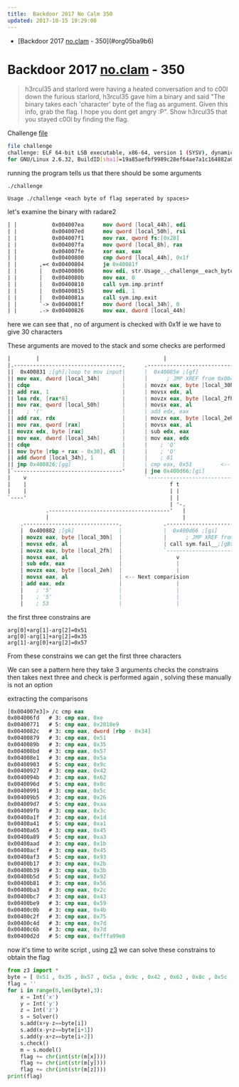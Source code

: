 ```yaml
---
title:  Backdoor 2017 No Calm 350
updated: 2017-10-15 19:29:08
---
```


- [Backdoor 2017  [no.clam](https://backdoor.sdslabs.co/challenges/NO-CALM) - 350](#org05ba9b6)


<a id="org05ba9b6"></a>

# Backdoor 2017  [no.clam](https://backdoor.sdslabs.co/challenges/NO-CALM) - 350

> h3rcul35 and starlord were having a heated conversation and to c00l down the furious starlord, h3rcul35 gave him a binary and said "The binary takes each 'character' byte of the flag as argument. Given this info, grab the flag. I hope you dont get angry :P". Show h3rcul35 that you stayed c00l by finding the flag.

Challenge [file](http://hack.bckdr.in/NOCALM/challenge)

```sh
file challenge
challenge: ELF 64-bit LSB executable, x86-64, version 1 (SYSV), dynamically linked, interpreter /lib64/ld-linux-x86-64.so.2, 
for GNU/Linux 2.6.32, BuildID[sha1]=19a85aefbf9989c28ef64ae7a1c164882a0fa9af, not stripped
```

running the program tells us that there should be some arguments

```
./challenge

Usage ./challenge <each byte of flag seperated by spaces>
```

let's examine the binary with radare2

```nasm
| |           0x004007ea      mov dword [local_44h], edi               
| |           0x004007ed      mov qword [local_50h], rsi               
| |           0x004007f1      mov rax, qword fs:[0x28]                 
| |           0x004007fa      mov qword [local_8h], rax                
| |           0x004007fe      xor eax, eax                             
| |           0x00400800      cmp dword [local_44h], 0x1f              <---- Check for no.of arg
| |       ,=< 0x00400804      je 0x40081f                              
| |       |   0x00400806      mov edi, str.Usage_._challenge__each_byte
| |       |   0x0040080b      mov eax, 0                               
| |       |   0x00400810      call sym.imp.printf                      
| |       |   0x00400815      mov edi, 1                               
| |       |   0x0040081a      call sym.imp.exit                        
| |       `-> 0x0040081f      mov dword [local_34h], 0                 
| |       .-> 0x00400826      mov eax, dword [local_44h]               
```

here we can see that , no of argument is checked with 0x1f ie we have to give 30 characters

These arguments are moved to the stack and some checks are performed

```nasm
|        |                                       |
|.----------------------------------.      .--------------------------------------------.
||  0x400831 ;[gh];loop to mov input|      |  0x40085e ;[gf]                            |
|| mov eax, dword [local_34h]       |      |      ; JMP XREF from 0x0040082f (sym.main) |
|| cdqe                             |      | movzx eax, byte [local_30h]                |
|| add rax, 1                       |      | movsx edx, al                              |
|| lea rdx, [rax*8]                 |      | movzx eax, byte [local_2fh]                |
|| mov rax, qword [local_50h]       |      | movsx eax, al                              |
||    ; '('                         |      | add edx, eax                               |
|| add rax, rdx                     |      | movzx eax, byte [local_2eh]                |
|| mov rax, qword [rax]             |      | movsx eax, al                              |
|| movzx edx, byte [rax]            |      | sub edx, eax                               |
|| mov eax, dword [local_34h]       |      | mov eax, edx                               |
|| cdqe                             |      |    ; 'Q'                                   |
|| mov byte [rbp + rax - 0x30], dl  |      |    ; 'Q'                                   |
|| add dword [local_34h], 1         |      |    ; 81                                    |
|| jmp 0x400826;[gg]                |      | cmp eax, 0x51         <-- the result is compared
|`----------------------------------'      | jne 0x400d66;[gi]                          |
|    v                                     `--------------------------------------------'
|    |                                             f t
|    |                                             | |
`----'                                             | |
                                                   | '-.
            .--------------------------------------'   |
            |                                          |
    .------------------------------.             .--------------------------------------------.
    |  0x400882 ;[gk]              |             |  0x400d66 ;[gi]                            |
    | movzx eax, byte [local_30h]  |             |      ; JMP XREF from 0x0040087c (sym.main) |
    | movsx edx, al                |             | call sym.fail__;[gBs]                      |
    | movzx eax, byte [local_2fh]  |             `--------------------------------------------'
    | movsx eax, al                |                 v
    | sub edx, eax                 |                 |
    | movzx eax, byte [local_2eh]  |                 |
    | movsx eax, al                | <-- Next comparision
    | add eax, edx                 |                 |
    |    ; '5'                     |                 |
    |    ; '5'                     |                 |
    |    ; 53                      |                 |

```

the first three constrains are

    arg[0]+arg[1]-arg[2]=0x51
    arg[0]-arg[1]+arg[2]=0x35
    arg[1]-arg[0]+arg[2]=0x57

From these constrains we can get the first three characters

We can see a pattern here they take 3 arguments checks the constrains then takes next three and check is performed again , solving these manually is not an option

extracting the comparisons

```nasm
[0x004007e3]> /c cmp eax
0x004006fd   # 3: cmp eax, 0xe
0x00400771   # 5: cmp eax, 0x2018e9
0x0040082c   # 3: cmp eax, dword [rbp - 0x34]
0x00400879   # 3: cmp eax, 0x51
0x0040089b   # 3: cmp eax, 0x35
0x004008bd   # 3: cmp eax, 0x57
0x004008e1   # 3: cmp eax, 0x5a
0x00400903   # 5: cmp eax, 0x9c
0x00400927   # 3: cmp eax, 0x42
0x0040094b   # 3: cmp eax, 0x62
0x0040096d   # 5: cmp eax, 0x8c
0x00400991   # 3: cmp eax, 0x5c
0x004009b5   # 3: cmp eax, 0x26
0x004009d7   # 5: cmp eax, 0xaa
0x004009fb   # 3: cmp eax, 0x3c
0x00400a1f   # 3: cmp eax, 0x1d
0x00400a41   # 5: cmp eax, 0xa1
0x00400a65   # 3: cmp eax, 0x45
0x00400a89   # 5: cmp eax, 0xa3
0x00400aad   # 3: cmp eax, 0x1b
0x00400acf   # 3: cmp eax, 0x45
0x00400af3   # 5: cmp eax, 0x93
0x00400b17   # 3: cmp eax, 0x2b
0x00400b39   # 3: cmp eax, 0x3b
0x00400b5d   # 5: cmp eax, 0x92
0x00400b81   # 3: cmp eax, 0x56
0x00400ba3   # 3: cmp eax, 0x2c
0x00400bc7   # 3: cmp eax, 0x43
0x00400be9   # 3: cmp eax, 0x59
0x00400c0b   # 3: cmp eax, 0x4b
0x00400c2f   # 3: cmp eax, 0x75
0x00400c4d   # 3: cmp eax, 0x7d
0x00400c6b   # 3: cmp eax, 0x7d
0x00400d2d   # 5: cmp eax, 0xfffa99e8
```

now it's time to write script , using [z3](https://github.com/Z3Prover/z3) we can solve these constrains to obtain the flag

```python
from z3 import *
byte = [ 0x51 , 0x35 , 0x57 , 0x5a , 0x9c , 0x42 , 0x62 , 0x8c , 0x5c , 0x26 , 0xaa , 0x3c , 0x1d , 0xa1 , 0x45 , 0xa3 , 0x1b , 0x45 , 0x93 , 0x2b , 0x3b , 0x92 , 0x56 , 0x2c , 0x43 , 0x59 , 0x4b , 0x75 , 0x7d , 0x7d ]
flag = ''
for i in range(0,len(byte),3):
    x = Int('x')
    y = Int('y')
    z = Int('z')
    s = Solver()
    s.add(x+y-z==byte[i])
    s.add(x-y+z==byte[i+1])
    s.add(y-x+z==byte[i+2])
    s.check()
    m = s.model()
    flag += chr(int(str(m[x])))
    flag += chr(int(str(m[y])))
    flag += chr(int(str(m[z])))
print(flag)
```

